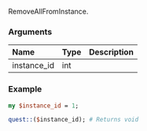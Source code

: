 RemoveAllFromInstance.
### Arguments
**Name**|**Type**|**Description**
:---|:---|:---
instance_id|int|

### Example

```perl
my $instance_id = 1;

quest::($instance_id); # Returns void
```